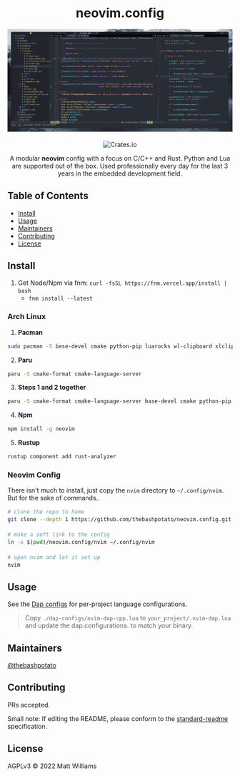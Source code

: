 <div align="center">
  <h1>neovim.config</h1>
  <img src="./assets/banner.png">
</div>
<br>
<div align="center">
  <img alt="Crates.io" src="https://img.shields.io/badge/standard--readme-OK-green.svg?style=flat-square">
  <br>
  <p>A modular <b>neovim</b> config with a focus on C/C++ and Rust. Python and Lua are supported out of the box.
    Used professionally every day for the last 3 years in the embedded development field.</p>
</div>

## Table of Contents

- [Install](#install)
- [Usage](#usage)
- [Maintainers](#maintainers)
- [Contributing](#contributing)
- [License](#license)

## Install

1. Get Node/Npm via fnm: `curl -fsSL https://fnm.vercel.app/install | bash`
    - `fnm install --latest`

### Arch Linux

1. **Pacman**
```bash
sudo pacman -S base-devel cmake python-pip luarocks wl-clipboard xlclip python-virtualenv clang python-pynvim rustup
```

2. **Paru**
```bash
paru -S cmake-format cmake-language-server
```

3. **Steps 1 and 2 together**
```bash
paru -S cmake-format cmake-language-server base-devel cmake python-pip luarocks wl-clipboard xlclip python-virtualenv clang python-pynvim rustup cmake-format cmake-language-server
```

4. **Npm**
```bash
npm install -g neovim
```

5. **Rustup**
```bash
rustup component add rust-analyzer
```


### Neovim Config

There isn't much to install, just copy the `nvim` directory to `~/.config/nvim`.
But for the sake of commands..

```bash
# clone the repo to home
git clone --depth 1 https://github.com/thebashpotato/neovim.config.git ~/

# make a soft link to the config
ln -s $(pwd)/neovim.config/nvim ~/.config/nvim

# open nvim and let it set up
nvim
```

## Usage

See the [Dap configs](./dap-configs) for per-project language configurations.

> Copy `./dap-configs/nvim-dap-cpp.lua` to `your_project/.nvim-dap.lua` and update
> the dap.configurations.<lang> to match your binary.

## Maintainers

[@thebashpotato](https://github.com/thebashpotato)

## Contributing

PRs accepted.

Small note: If editing the README, please conform to the [standard-readme](https://github.com/RichardLitt/standard-readme) specification.

## License

AGPLv3 © 2022 Matt Williams
